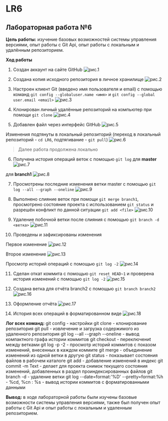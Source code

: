 # LR6
## Лабораторная работа №6

**Цель работы:** изучение базовых возможностей системы управления версиями, опыт работы с Git Api,
опыт работы с локальным и удалённым репозиторием.

**Ход работы**

1. Создан аккаунт на сайте GitHub
![рис.1](screens_OP_LR6/1.png)

2. Создана копия исходного репозитория в личное хранилище
![рис.2](screens_OP_LR6/2.png)

3. Настроен клиент Git (введено имя пользователя и email) с помощью команд `git config --globaluser.name <имя>` и `git config --global user.email <email>`
![рис.3](screens_OP_LR6/3.png)

4. Клонирован личный удалённые репозиторий на компьютер при помощи `git clone`
![рис.4](screens_OP_LR6/4.png)

5. Добавлен файл через интерфейс GitHub 
![рис.5](screens_OP_LR6/5.png)

Изменения подтянуты в локальный репозиторий (переход в локальный репозиторий - `cd LR6`,
подтягивание - `git pull`)
![рис.6](screens_OP_LR6/6.png)

> Далее работа продолжена локально
6. Получена история операций веток с помощью `git log`
для **master**
![рис.7](screens_OP_LR6/7.png)

для **branch1**
![рис.8](screens_OP_LR6/8.png)

7. Просмотрены последние изменения ветки master с помощью `git log --all --graph --oneline`
![рис.9](screens_OP_LR6/9.png)

8. Выполнено слияние веток при помощи `git merge branch1`, просмотрено состояние проекта с использованием
`git status` и разрешён конфликт по данной ситуации `git add <file>`
![рис.10](screens_OP_LR6/10.png)

9. Удаление побочной ветки после слияния с помощью `git branch -d <ветка>`
![рис.11](screens_OP_LR6/11.png)

10. Проведены и зафиксированы изменения

Первое изменение
![рис.12](screens_OP_LR6/12.png)
 
Второе изменение
![рис.13](screens_OP_LR6/13.png)

Просмотр историй операций с помощью `git log -2`
![рис.14](screens_OP_LR6/14.png)

11. Сделан откат коммита с помощью `git reset HEAD~1` и проверена история изменений
с помощью `git log -2`
![рис.15](screens_OP_LR6/15.png)

12. Создана ветка для отчёта branch2 с помощью `git branch branch2`
![рис.16](screens_OP_LR6/16.png)

13. Оформление отчёта
![рис.17](screens_OP_LR6/17.png)

14. История всех операций в форматированном виде
![рис.18](screens_OP_LR6/18.png)

**Лог всех команд:**
git config - настройки
git clone - клонирование репозитория
git pull - извлечение и загрузка содержимого из удаленного репозитория
git log --all --graph --oneline - вывод компактного графа истории коммитов
git checkout - переключениt между ветками
git log -p -2 - просмотр историй коммитов с показом изменений, внесенных в каждом коммите
git merge - объединение изменений из одной ветки в другую
git status - показывает состояния файлов в рабочем каталоге
git add - добавление изменений в индекс
git commit -m Text - делает для проекта снимок текущего состояния изменений, добавленных в раздел проиндексированных файлов
git branch -d - удаление ветки
git log --date=format:'%D' --pretty=format:%h - %cd, %cn : %s - вывод истории коммитов с форматированными данными

**Вывод:** в ходе лабораторной работы были изучены базовые возможности системы управления версиями, также был получен опыт работы с Git Api и опыт работы с локальным и удаленным репозиторием.